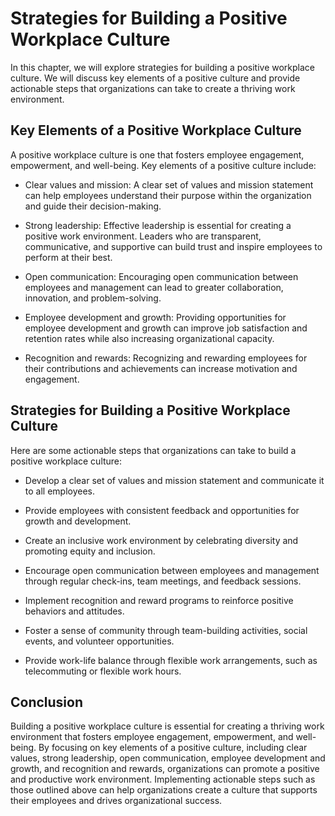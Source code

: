 Strategies for Building a Positive Workplace Culture
======================================================================================================

In this chapter, we will explore strategies for building a positive workplace culture. We will discuss key elements of a positive culture and provide actionable steps that organizations can take to create a thriving work environment.

Key Elements of a Positive Workplace Culture
--------------------------------------------

A positive workplace culture is one that fosters employee engagement, empowerment, and well-being. Key elements of a positive culture include:

* Clear values and mission: A clear set of values and mission statement can help employees understand their purpose within the organization and guide their decision-making.

* Strong leadership: Effective leadership is essential for creating a positive work environment. Leaders who are transparent, communicative, and supportive can build trust and inspire employees to perform at their best.

* Open communication: Encouraging open communication between employees and management can lead to greater collaboration, innovation, and problem-solving.

* Employee development and growth: Providing opportunities for employee development and growth can improve job satisfaction and retention rates while also increasing organizational capacity.

* Recognition and rewards: Recognizing and rewarding employees for their contributions and achievements can increase motivation and engagement.

Strategies for Building a Positive Workplace Culture
----------------------------------------------------

Here are some actionable steps that organizations can take to build a positive workplace culture:

* Develop a clear set of values and mission statement and communicate it to all employees.

* Provide employees with consistent feedback and opportunities for growth and development.

* Create an inclusive work environment by celebrating diversity and promoting equity and inclusion.

* Encourage open communication between employees and management through regular check-ins, team meetings, and feedback sessions.

* Implement recognition and reward programs to reinforce positive behaviors and attitudes.

* Foster a sense of community through team-building activities, social events, and volunteer opportunities.

* Provide work-life balance through flexible work arrangements, such as telecommuting or flexible work hours.

Conclusion
----------

Building a positive workplace culture is essential for creating a thriving work environment that fosters employee engagement, empowerment, and well-being. By focusing on key elements of a positive culture, including clear values, strong leadership, open communication, employee development and growth, and recognition and rewards, organizations can promote a positive and productive work environment. Implementing actionable steps such as those outlined above can help organizations create a culture that supports their employees and drives organizational success.
